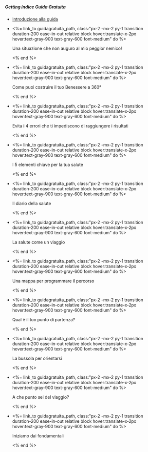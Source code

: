 <h5  class="mb-3 lg:mb-2 uppercase tracking-wide font-bold text-sm lg:text-xs text-gray-500">Getting Indice Guida Gratuita</h5>
<ul>

<li  class="mb-3 lg:mb-1">
<a href="https://guidagratuita" class="px-2 -mx-2 py-1 transition duration-200 ease-in-out relative block hover:translate-x-2px hover:text-gray-900 text-gray-600 font-medium>Introduzione  alla guida

<span  class="rounded absolute inset-0 bg-teal-200 opacity-25"></span>

<span  class="relative">Introduzione alla guida</span>
</a>
</li>

  

<li  class="mb-3 lg:mb-1">

<%=  link_to  guidagratuita_path, class:"px-2 -mx-2 py-1 transition duration-200 ease-in-out relative block hover:translate-x-2px hover:text-gray-900 text-gray-600 font-medium"  do  %>

<span  class="rounded absolute inset-0 bg-teal-200 opacity-0"></span>

<span  class="relative">Una situazione che non auguro al mio peggior nemico!</span>

<%  end  %>

</li>

<li  class="mb-3 lg:mb-1">

<%=  link_to  guidagratuita_path, class:"px-2 -mx-2 py-1 transition duration-200 ease-in-out relative block hover:translate-x-2px hover:text-gray-900 text-gray-600 font-medium"  do  %>

<span  class="rounded absolute inset-0 bg-teal-200 opacity-0"></span>

<span  class="relative">Come puoi costruire il tuo Benessere a 360°</span>

<%  end  %>

</li>

  
  

<li  class="mb-3 lg:mb-1">

<%=  link_to  guidagratuita_path, class:"px-2 -mx-2 py-1 transition duration-200 ease-in-out relative block hover:translate-x-2px hover:text-gray-900 text-gray-600 font-medium"  do  %>

<span  class="rounded absolute inset-0 bg-teal-200 opacity-0"></span>

<span  class="relative">Evita i 4 errori che ti impediscono di raggiungere i risultati</span>

<%  end  %>

</li>

<li  class="mb-3 lg:mb-1">

<%=  link_to  guidagratuita_path, class:"px-2 -mx-2 py-1 transition duration-200 ease-in-out relative block hover:translate-x-2px hover:text-gray-900 text-gray-600 font-medium"  do  %>

<span  class="rounded absolute inset-0 bg-teal-200 opacity-0"></span>

<span  class="relative">I 5 elementi chiave per la tua salute</span>

<%  end  %>

</li>

<li  class="mb-3 lg:mb-1">

<%=  link_to  guidagratuita_path, class:"px-2 -mx-2 py-1 transition duration-200 ease-in-out relative block hover:translate-x-2px hover:text-gray-900 text-gray-600 font-medium"  do  %>

<span  class="rounded absolute inset-0 bg-teal-200 opacity-0"></span>

<span  class="relative">Il diario della salute</span>

<%  end  %>

</li>

  

<li  class="mb-3 lg:mb-1">

<%=  link_to  guidagratuita_path, class:"px-2 -mx-2 py-1 transition duration-200 ease-in-out relative block hover:translate-x-2px hover:text-gray-900 text-gray-600 font-medium"  do  %>

<span  class="rounded absolute inset-0 bg-teal-200 opacity-0"></span>

<span  class="relative">La salute come un viaggio</span>

<%  end  %>

</li>

  

<li  class="mb-3 lg:mb-1">

<%=  link_to  guidagratuita_path, class:"px-2 -mx-2 py-1 transition duration-200 ease-in-out relative block hover:translate-x-2px hover:text-gray-900 text-gray-600 font-medium"  do  %>

<span  class="rounded absolute inset-0 bg-teal-200 opacity-0"></span>

<span  class="relative">Una mappa per programmare il percorso</span>

<%  end  %>

</li>

  

<li  class="mb-3 lg:mb-1">

<%=  link_to  guidagratuita_path, class:"px-2 -mx-2 py-1 transition duration-200 ease-in-out relative block hover:translate-x-2px hover:text-gray-900 text-gray-600 font-medium"  do  %>

<span  class="rounded absolute inset-0 bg-teal-200 opacity-0"></span>

<span  class="relative">Qual è il tuo punto di partenza?</span>

<%  end  %>

</li>

<li  class="mb-3 lg:mb-1">

<%=  link_to  guidagratuita_path, class:"px-2 -mx-2 py-1 transition duration-200 ease-in-out relative block hover:translate-x-2px hover:text-gray-900 text-gray-600 font-medium"  do  %>

<span  class="rounded absolute inset-0 bg-teal-200 opacity-0"></span>

<span  class="relative">La bussola per orientarsi</span>

<%  end  %>

</li>

  

<li  class="mb-3 lg:mb-1">

<%=  link_to  guidagratuita_path, class:"px-2 -mx-2 py-1 transition duration-200 ease-in-out relative block hover:translate-x-2px hover:text-gray-900 text-gray-600 font-medium"  do  %>

<span  class="rounded absolute inset-0 bg-teal-200 opacity-0"></span>

<span  class="relative">A che punto sei del viaggio?</span>

<%  end  %>

</li>

  

<li  class="mb-3 lg:mb-1">

<%=  link_to  guidagratuita_path, class:"px-2 -mx-2 py-1 transition duration-200 ease-in-out relative block hover:translate-x-2px hover:text-gray-900 text-gray-600 font-medium"  do  %>

<span  class="rounded absolute inset-0 bg-teal-200 opacity-0"></span>

<span  class="relative">Iniziamo dai fondamentali</span>

<%  end  %>

</li>
<!--stackedit_data:
eyJoaXN0b3J5IjpbNTM5MTkyNzk4XX0=
-->